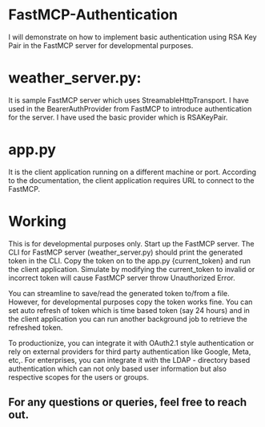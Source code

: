 # FastMCP-Authentication
I will demonstrate on how to implement basic authentication using RSA Key Pair in the FastMCP server for developmental purposes.

# weather_server.py:
It is sample FastMCP server which uses StreamableHttpTransport. I have used in the BearerAuthProvider from FastMCP to introduce authentication for the server. I have used the basic provider which is RSAKeyPair.

# app.py
It is the client application running on a different machine or port. According to the documentation, the client application requires URL to connect to the FastMCP.

# Working
This is for developmental purposes only.
Start up the FastMCP server. The CLI for FastMCP server (weather_server.py) should print the generated token in the CLI. Copy the token on to the app.py {current_token} and run the client application. Simulate by modifying the current_token to invalid or incorrect token will cause FastMCP server throw Unauthorized Error.

You can streamline to save/read the generated token to/from a file. However, for developmental purposes copy the token works fine. You can set auto refresh of token which is time based token (say 24 hours) and in the client application you can run another background job to retrieve the refreshed token. 

To productionize, you can integrate it with OAuth2.1 style authentication or rely on external providers for third party authentication like Google, Meta, etc,. For enterprises, you can integrate it with the LDAP - directory based authentication which can not only based user information but also respective scopes for the users or groups. 

## For any questions or queries, feel free to reach out.
